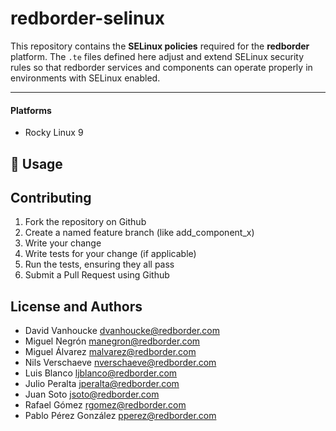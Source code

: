 # redborder-selinux

This repository contains the **SELinux policies** required for the **redborder** platform.
The `.te` files defined here adjust and extend SELinux security rules so that redborder services and components can operate properly in environments with SELinux enabled.

---

#### Platforms

- Rocky Linux 9

## 🔧 Usage

## Contributing

1. Fork the repository on Github
2. Create a named feature branch (like add_component_x)
3. Write your change
4. Write tests for your change (if applicable)
5. Run the tests, ensuring they all pass
6. Submit a Pull Request using Github

## License and Authors

* David Vanhoucke <dvanhoucke@redborder.com>
* Miguel Negrón <manegron@redborder.com>
* Miguel Álvarez <malvarez@redborder.com>
* Nils Verschaeve <nverschaeve@redborder.com>
* Luis Blanco <ljblanco@redborder.com>
* Julio Peralta <jperalta@redborder.com>
* Juan Soto <jsoto@redborder.com>
* Rafael Gómez <rgomez@redborder.com>
* Pablo Pérez González <pperez@redborder.com>
